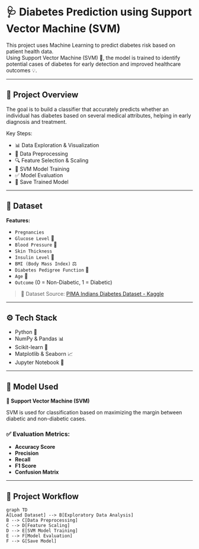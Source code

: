 # 🩺 Diabetes Prediction using Support Vector Machine (SVM)

This project uses Machine Learning to predict diabetes risk based on patient health data.  
Using Support Vector Machine (SVM) 🧠, the model is trained to identify potential cases of diabetes for early detection and improved healthcare outcomes 💡.

---

## 🚀 Project Overview

The goal is to build a classifier that accurately predicts whether an individual has diabetes based on several medical attributes, helping in early diagnosis and treatment.

Key Steps:

- 📊 Data Exploration & Visualization  
- 🧹 Data Preprocessing  
- 🔍 Feature Selection & Scaling  
- 🤖 SVM Model Training  
- ✅ Model Evaluation  
- 💾 Save Trained Model  

---

## 📁 Dataset

**Features:**

- `Pregnancies`
- `Glucose Level` 🍬  
- `Blood Pressure` 💉  
- `Skin Thickness`
- `Insulin Level` 🧪  
- `BMI (Body Mass Index)` ⚖️  
- `Diabetes Pedigree Function` 🧬  
- `Age` 🎂  
- `Outcome` (0 = Non-Diabetic, 1 = Diabetic)

> 📌 Dataset Source: [PIMA Indians Diabetes Dataset - Kaggle](https://www.kaggle.com/datasets/uciml/pima-indians-diabetes-database)

---

## ⚙️ Tech Stack

- Python 🐍  
- NumPy & Pandas 📊  
- Scikit-learn 🤖  
- Matplotlib & Seaborn 📈  
- Jupyter Notebook 📒  

---

## 🧠 Model Used

**🧠 Support Vector Machine (SVM)**

SVM is used for classification based on maximizing the margin between diabetic and non-diabetic cases.

### ✅ Evaluation Metrics:

- **Accuracy Score**
- **Precision**
- **Recall**
- **F1 Score**
- **Confusion Matrix**

---

## 🔄 Project Workflow

```mermaid
graph TD
A[Load Dataset] --> B[Exploratory Data Analysis]
B --> C[Data Preprocessing]
C --> D[Feature Scaling]
D --> E[SVM Model Training]
E --> F[Model Evaluation]
F --> G[Save Model]
